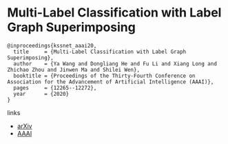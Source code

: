 # Multi-Label Classification with Label Graph Superimposing

```
@inproceedings{kssnet_aaai20,
  title     = {Multi-Label Classification with Label Graph Superimposing},
  author    = {Ya Wang and Dongliang He and Fu Li and Xiang Long and Zhichao Zhou and Jinwen Ma and Shilei Wen},
  booktitle = {Proceedings of the Thirty-Fourth Conference on Association for the Advancement of Artificial Intelligence (AAAI)},
  pages	    = {12265--12272},
  year      = {2020}
}
```

links
- [arXiv](https://arxiv.org/abs/1911.09243)
- [AAAI](https://aaai.org/ojs/index.php/AAAI/article/view/6909)